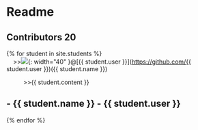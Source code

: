 # Readme 
## Contributors 20

{% for student in site.students %} <br />
  &nbsp;&nbsp;&nbsp;&nbsp;\>><img src="{{ student.image }}">{: width="40" }@[{{ student.user }}](https://github.com/{{ student.user }})({{ student.name }}) <br /> 
  <p>&nbsp;&nbsp;&nbsp;&nbsp;&nbsp;&nbsp;&nbsp;&nbsp;&nbsp;&nbsp;&#62;&#62;{{ student.content }}</p>

  <h2> - {{ student.name }} - {{ student.user }}</h2>

{% endfor %}

